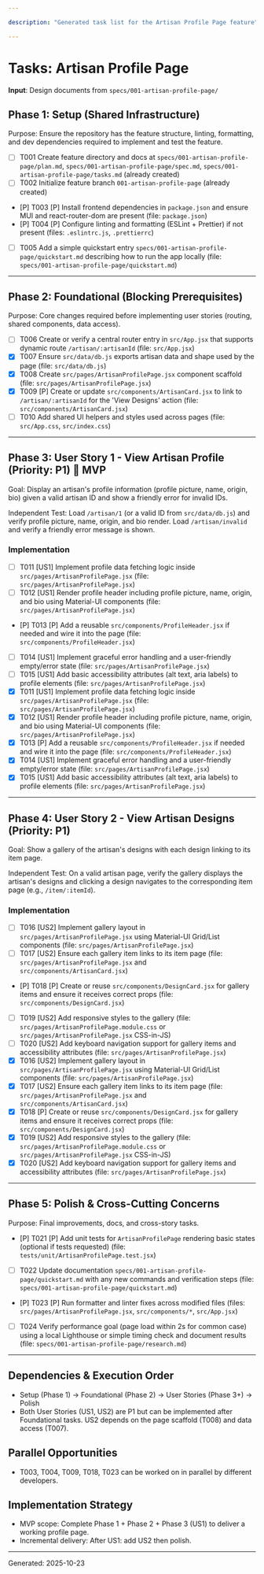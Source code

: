 ```yaml
---

description: "Generated task list for the Artisan Profile Page feature"

---
```


# Tasks: Artisan Profile Page

**Input**: Design documents from `specs/001-artisan-profile-page/`

## Phase 1: Setup (Shared Infrastructure)

Purpose: Ensure the repository has the feature structure, linting, formatting, and dev dependencies required to implement and test the feature.

- [ ] T001 Create feature directory and docs at `specs/001-artisan-profile-page/plan.md`, `specs/001-artisan-profile-page/spec.md`, `specs/001-artisan-profile-page/tasks.md` (already created)
- [ ] T002 Initialize feature branch `001-artisan-profile-page` (already created)
- [P] T003 [P] Install frontend dependencies in `package.json` and ensure MUI and react-router-dom are present (file: `package.json`)
- [P] T004 [P] Configure linting and formatting (ESLint + Prettier) if not present (files: `.eslintrc.js`, `.prettierrc`)
- [ ] T005 Add a simple quickstart entry `specs/001-artisan-profile-page/quickstart.md` describing how to run the app locally (file: `specs/001-artisan-profile-page/quickstart.md`)

---

## Phase 2: Foundational (Blocking Prerequisites)

Purpose: Core changes required before implementing user stories (routing, shared components, data access).

- [ ] T006 Create or verify a central router entry in `src/App.jsx` that supports dynamic route `/artisan/:artisanId` (file: `src/App.jsx`)
- [X] T007 Ensure `src/data/db.js` exports artisan data and shape used by the page (file: `src/data/db.js`)
- [X] T008 Create `src/pages/ArtisanProfilePage.jsx` component scaffold (file: `src/pages/ArtisanProfilePage.jsx`)
- [X] T009 [P] Create or update `src/components/ArtisanCard.jsx` to link to `/artisan/:artisanId` for the 'View Designs' action (file: `src/components/ArtisanCard.jsx`)
- [ ] T010 Add shared UI helpers and styles used across pages (file: `src/App.css`, `src/index.css`)

---

## Phase 3: User Story 1 - View Artisan Profile (Priority: P1) 🎯 MVP

Goal: Display an artisan's profile information (profile picture, name, origin, bio) given a valid artisan ID and show a friendly error for invalid IDs.

Independent Test: Load `/artisan/1` (or a valid ID from `src/data/db.js`) and verify profile picture, name, origin, and bio render. Load `/artisan/invalid` and verify a friendly error message is shown.

### Implementation

- [ ] T011 [US1] Implement profile data fetching logic inside `src/pages/ArtisanProfilePage.jsx` (file: `src/pages/ArtisanProfilePage.jsx`)
- [ ] T012 [US1] Render profile header including profile picture, name, origin, and bio using Material-UI components (file: `src/pages/ArtisanProfilePage.jsx`)
- [P] T013 [P] Add a reusable `src/components/ProfileHeader.jsx` if needed and wire it into the page (file: `src/components/ProfileHeader.jsx`)
- [ ] T014 [US1] Implement graceful error handling and a user-friendly empty/error state (file: `src/pages/ArtisanProfilePage.jsx`)
- [ ] T015 [US1] Add basic accessibility attributes (alt text, aria labels) to profile elements (file: `src/pages/ArtisanProfilePage.jsx`)
 - [X] T011 [US1] Implement profile data fetching logic inside `src/pages/ArtisanProfilePage.jsx` (file: `src/pages/ArtisanProfilePage.jsx`)
 - [X] T012 [US1] Render profile header including profile picture, name, origin, and bio using Material-UI components (file: `src/pages/ArtisanProfilePage.jsx`)
 - [X] T013 [P] Add a reusable `src/components/ProfileHeader.jsx` if needed and wire it into the page (file: `src/components/ProfileHeader.jsx`)
 - [X] T014 [US1] Implement graceful error handling and a user-friendly empty/error state (file: `src/pages/ArtisanProfilePage.jsx`)
 - [X] T015 [US1] Add basic accessibility attributes (alt text, aria labels) to profile elements (file: `src/pages/ArtisanProfilePage.jsx`)

---

## Phase 4: User Story 2 - View Artisan Designs (Priority: P1)

Goal: Show a gallery of the artisan's designs with each design linking to its item page.

Independent Test: On a valid artisan page, verify the gallery displays the artisan's designs and clicking a design navigates to the corresponding item page (e.g., `/item/:itemId`).

### Implementation

- [ ] T016 [US2] Implement gallery layout in `src/pages/ArtisanProfilePage.jsx` using Material-UI Grid/List components (file: `src/pages/ArtisanProfilePage.jsx`)
- [ ] T017 [US2] Ensure each gallery item links to its item page (file: `src/pages/ArtisanProfilePage.jsx` and `src/components/ArtisanCard.jsx`)
- [P] T018 [P] Create or reuse `src/components/DesignCard.jsx` for gallery items and ensure it receives correct props (file: `src/components/DesignCard.jsx`)
- [ ] T019 [US2] Add responsive styles to the gallery (file: `src/pages/ArtisanProfilePage.module.css` or `src/pages/ArtisanProfilePage.jsx` CSS-in-JS)
- [ ] T020 [US2] Add keyboard navigation support for gallery items and accessibility attributes (file: `src/pages/ArtisanProfilePage.jsx`)
 - [X] T016 [US2] Implement gallery layout in `src/pages/ArtisanProfilePage.jsx` using Material-UI Grid/List components (file: `src/pages/ArtisanProfilePage.jsx`)
 - [X] T017 [US2] Ensure each gallery item links to its item page (file: `src/pages/ArtisanProfilePage.jsx` and `src/components/ArtisanCard.jsx`)
 - [X] T018 [P] Create or reuse `src/components/DesignCard.jsx` for gallery items and ensure it receives correct props (file: `src/components/DesignCard.jsx`)
 - [X] T019 [US2] Add responsive styles to the gallery (file: `src/pages/ArtisanProfilePage.module.css` or `src/pages/ArtisanProfilePage.jsx` CSS-in-JS)
 - [X] T020 [US2] Add keyboard navigation support for gallery items and accessibility attributes (file: `src/pages/ArtisanProfilePage.jsx`)

---

## Phase 5: Polish & Cross-Cutting Concerns

Purpose: Final improvements, docs, and cross-story tasks.

- [P] T021 [P] Add unit tests for `ArtisanProfilePage` rendering basic states (optional if tests requested) (file: `tests/unit/ArtisanProfilePage.test.jsx`)
- [ ] T022 Update documentation `specs/001-artisan-profile-page/quickstart.md` with any new commands and verification steps (file: `specs/001-artisan-profile-page/quickstart.md`)
- [P] T023 [P] Run formatter and linter fixes across modified files (files: `src/pages/ArtisanProfilePage.jsx`, `src/components/*`, `src/App.jsx`)
- [ ] T024 Verify performance goal (page load within 2s for common case) using a local Lighthouse or simple timing check and document results (file: `specs/001-artisan-profile-page/research.md`)

---

## Dependencies & Execution Order

- Setup (Phase 1) → Foundational (Phase 2) → User Stories (Phase 3+) → Polish
- Both User Stories (US1, US2) are P1 but can be implemented after Foundational tasks. US2 depends on the page scaffold (T008) and data access (T007).

## Parallel Opportunities

- T003, T004, T009, T018, T023 can be worked on in parallel by different developers.

## Implementation Strategy

- MVP scope: Complete Phase 1 + Phase 2 + Phase 3 (US1) to deliver a working profile page.
- Incremental delivery: After US1: add US2 then polish.

---

Generated: 2025-10-23
